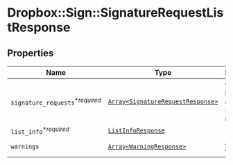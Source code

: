 # Dropbox::Sign::SignatureRequestListResponse



## Properties

| Name | Type | Description | Notes |
| ---- | ---- | ----------- | ----- |
| `signature_requests`<sup>*_required_</sup> | [```Array<SignatureRequestResponse>```](SignatureRequestResponse.md) |  Contains information about signature requests.  |  |
| `list_info`<sup>*_required_</sup> | [```ListInfoResponse```](ListInfoResponse.md) |    |  |
| `warnings` | [```Array<WarningResponse>```](WarningResponse.md) |  A list of warnings.  |  |

